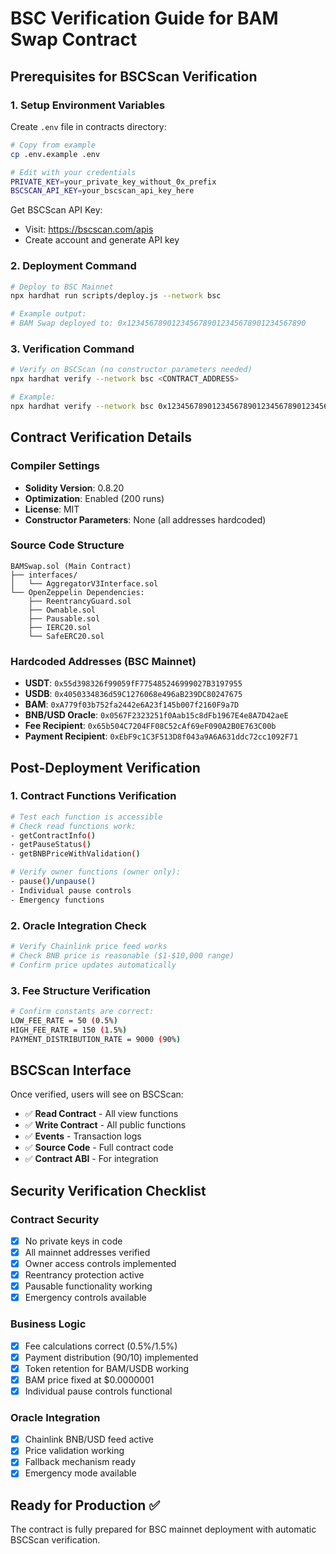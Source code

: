# BSC Verification Guide for BAM Swap Contract

## Prerequisites for BSCScan Verification

### 1. Setup Environment Variables
Create `.env` file in contracts directory:
```bash
# Copy from example
cp .env.example .env

# Edit with your credentials
PRIVATE_KEY=your_private_key_without_0x_prefix
BSCSCAN_API_KEY=your_bscscan_api_key_here
```

Get BSCScan API Key:
- Visit: https://bscscan.com/apis
- Create account and generate API key

### 2. Deployment Command
```bash
# Deploy to BSC Mainnet
npx hardhat run scripts/deploy.js --network bsc

# Example output:
# BAM Swap deployed to: 0x1234567890123456789012345678901234567890
```

### 3. Verification Command
```bash
# Verify on BSCScan (no constructor parameters needed)
npx hardhat verify --network bsc <CONTRACT_ADDRESS>

# Example:
npx hardhat verify --network bsc 0x1234567890123456789012345678901234567890
```

## Contract Verification Details

### Compiler Settings
- **Solidity Version**: 0.8.20
- **Optimization**: Enabled (200 runs)
- **License**: MIT
- **Constructor Parameters**: None (all addresses hardcoded)

### Source Code Structure
```
BAMSwap.sol (Main Contract)
├── interfaces/
│   └── AggregatorV3Interface.sol
└── OpenZeppelin Dependencies:
    ├── ReentrancyGuard.sol
    ├── Ownable.sol
    ├── Pausable.sol
    ├── IERC20.sol
    └── SafeERC20.sol
```

### Hardcoded Addresses (BSC Mainnet)
- **USDT**: `0x55d398326f99059fF775485246999027B3197955`
- **USDB**: `0x4050334836d59C1276068e496aB239DC80247675`
- **BAM**: `0xA779f03b752fa2442e6A23f145b007f2160F9a7D`
- **BNB/USD Oracle**: `0x0567F2323251f0Aab15c8dFb1967E4e8A7D42aeE`
- **Fee Recipient**: `0x65b504C7204FF08C52cAf69eF090A2B0E763C00b`
- **Payment Recipient**: `0xEbF9c1C3F513D8f043a9A6A631ddc72cc1092F71`

## Post-Deployment Verification

### 1. Contract Functions Verification
```bash
# Test each function is accessible
# Check read functions work:
- getContractInfo()
- getPauseStatus()
- getBNBPriceWithValidation()

# Verify owner functions (owner only):
- pause()/unpause()
- Individual pause controls
- Emergency functions
```

### 2. Oracle Integration Check
```bash
# Verify Chainlink price feed works
# Check BNB price is reasonable ($1-$10,000 range)
# Confirm price updates automatically
```

### 3. Fee Structure Verification
```bash
# Confirm constants are correct:
LOW_FEE_RATE = 50 (0.5%)
HIGH_FEE_RATE = 150 (1.5%)
PAYMENT_DISTRIBUTION_RATE = 9000 (90%)
```

## BSCScan Interface

Once verified, users will see on BSCScan:
- ✅ **Read Contract** - All view functions
- ✅ **Write Contract** - All public functions
- ✅ **Events** - Transaction logs
- ✅ **Source Code** - Full contract code
- ✅ **Contract ABI** - For integration

## Security Verification Checklist

### Contract Security
- [x] No private keys in code
- [x] All mainnet addresses verified
- [x] Owner access controls implemented
- [x] Reentrancy protection active
- [x] Pausable functionality working
- [x] Emergency controls available

### Business Logic
- [x] Fee calculations correct (0.5%/1.5%)
- [x] Payment distribution (90/10) implemented
- [x] Token retention for BAM/USDB working
- [x] BAM price fixed at $0.0000001
- [x] Individual pause controls functional

### Oracle Integration
- [x] Chainlink BNB/USD feed active
- [x] Price validation working
- [x] Fallback mechanism ready
- [x] Emergency mode available

## Ready for Production ✅

The contract is fully prepared for BSC mainnet deployment with automatic BSCScan verification.